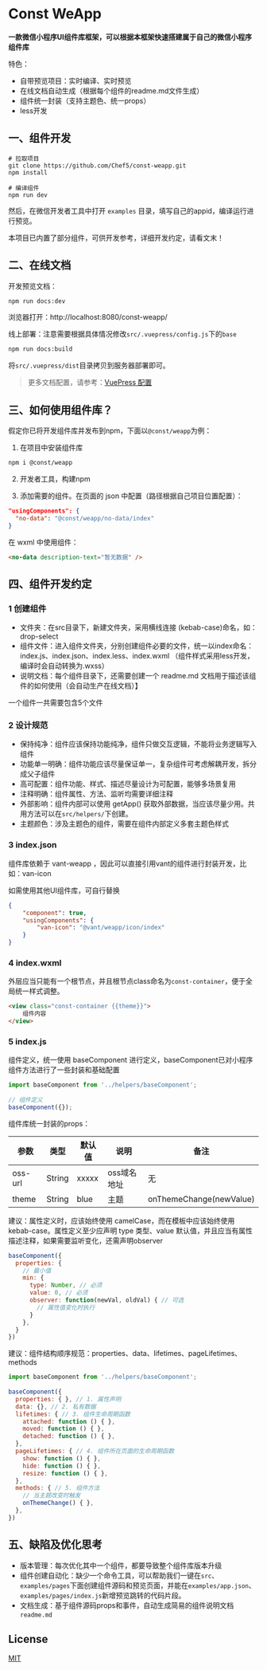 # Const WeApp

**一款微信小程序UI组件库框架，可以根据本框架快速搭建属于自己的微信小程序组件库**

特色：

- 自带预览项目：实时编译、实时预览
- 在线文档自动生成（根据每个组件的readme.md文件生成）
- 组件统一封装（支持主题色、统一props）
- less开发

## 一、组件开发

```shell
# 拉取项目
git clone https://github.com/Chef5/const-weapp.git
npm install

# 编译组件
npm run dev
```

然后，在微信开发者工具中打开 `examples` 目录，填写自己的appid，编译运行进行预览。

本项目已内置了部分组件，可供开发参考，详细开发约定，请看文末！

## 二、在线文档

开发预览文档：

``` sh
npm run docs:dev
```

浏览器打开：http://localhost:8080/const-weapp/

线上部署：注意需要根据具体情况修改`src/.vuepress/config.js`下的`base`

``` sh
npm run docs:build
```

将`src/.vuepress/dist`目录拷贝到服务器部署即可。

> 更多文档配置，请参考：[VuePress 配置](https://vuepress.vuejs.org/zh/config/)

## 三、如何使用组件库？

假定你已将开发组件库并发布到npm，下面以`@const/weapp`为例：

1. 在项目中安装组件库

``` sh
npm i @const/weapp
```

2. 开发者工具，构建npm

3. 添加需要的组件。在页面的 json 中配置（路径根据自己项目位置配置）：

``` json
"usingComponents": {
  "no-data": "@const/weapp/no-data/index"
}
```

   在 wxml 中使用组件：

```html
<no-data description-text="暂无数据" />
```

## 四、组件开发约定

### 1 创建组件

- 文件夹：在src目录下，新建文件夹，采用横线连接 (kebab-case)命名，如：drop-select
- 组件文件：进入组件文件夹，分别创建组件必要的文件，统一以index命名：index.js、index.json、index.less、index.wxml
（组件样式采用less开发，编译时会自动转换为.wxss）
- 说明文档：每个组件目录下，还需要创建一个 readme.md 文档用于描述该组件的如何使用（会自动生产在线文档）】
  
一个组件一共需要包含5个文件

### 2 设计规范

- 保持纯净：组件应该保持功能纯净，组件只做交互逻辑，不能将业务逻辑写入组件
- 功能单一明确：组件功能应该尽量保证单一，复杂组件可考虑解耦开发，拆分成父子组件
- 高可配置：组件功能、样式、描述尽量设计为可配置，能够多场景复用
- 注释明确：组件属性、方法、监听均需要详细注释
- 外部影响：组件内部可以使用 getApp() 获取外部数据，当应该尽量少用。共用方法可以在`src/helpers/`下创建。
- 主题颜色：涉及主题色的组件，需要在组件内部定义多套主题色样式

### 3 index.json

组件库依赖于 vant-weapp ，因此可以直接引用vant的组件进行封装开发，比如：van-icon

如需使用其他UI组件库，可自行替换

``` json
{
    "component": true,
    "usingComponents": {
        "van-icon": "@vant/weapp/icon/index"
    }
}
```

### 4 index.wxml

外层应当只能有一个根节点，并且根节点class命名为`const-container`，便于全局统一样式调整。

``` html
<view class="const-container {{theme}}">
    组件内容
</view>
```

### 5 index.js

组件定义，统一使用 baseComponent 进行定义，baseComponent已对小程序组件方法进行了一些封装和基础配置

``` js
import baseComponent from '../helpers/baseComponent';
 
// 组件定义
baseComponent({});
```

组件库统一封装的props：

| 参数 | 类型 | 默认值 | 说明 | 备注 |
| ---- | ----- | ----- | ----- | ----- |
| oss-url | String | xxxxx | oss域名地址 | 无 |
| theme | String | blue | 主题 | onThemeChange(newValue) |

建议：属性定义时，应该始终使用 camelCase，而在模板中应该始终使用 kebab-case。属性定义至少应声明 type 类型、value 默认值，并且应当有属性描述注释，如果需要监听变化，还需声明observer

``` js
baseComponent({
  properties: {
    // 最小值
    min: {
      type: Number, // 必须
      value: 0, // 必须
      observer: function(newVal, oldVal) { // 可选
        // 属性值变化时执行
      }
    },
  }
})
```

建议：组件结构顺序规范：properties、data、lifetimes、pageLifetimes、methods

``` js
import baseComponent from '../helpers/baseComponent';
 
baseComponent({
  properties: { }, // 1. 属性声明
  data: {}, // 2. 私有数据
  lifetimes: { // 3. 组件生命周期函数
    attached: function () { },
    moved: function () { },
    detached: function () { },
  },
  pageLifetimes: { // 4. 组件所在页面的生命周期函数
    show: function () { },
    hide: function () { },
    resize: function () { },
  },
  methods: { // 5. 组件方法
    // 当主题改变时触发
    onThemeChange() { },
  },
})
```

## 五、缺陷及优化思考

- 版本管理：每次优化其中一个组件，都要导致整个组件库版本升级
- 组件创建自动化：缺少一个命令工具，可以帮助我们一键在`src`、`examples/pages`下面创建组件源码和预览页面，并能在`examples/app.json`、`examples/pages/index.js`新增预览跳转的代码片段。
- 文档生成：基于组件源码props和事件，自动生成简易的组件说明文档`readme.md`

## License
[MIT](http://opensource.org/licenses/MIT)
